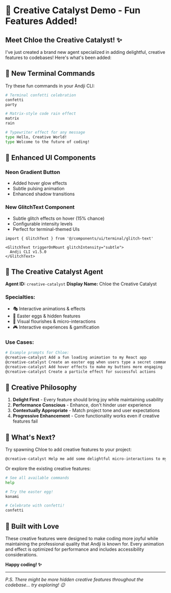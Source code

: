 # 🎨 Creative Catalyst Demo - Fun Features Added!

## Meet Chloe the Creative Catalyst! ✨

I've just created a brand new agent specialized in adding delightful, creative features to codebases! Here's what's been added:

## 🎪 New Terminal Commands

Try these fun commands in your Andji CLI:

```bash
# Terminal confetti celebration
confetti
party

# Matrix-style code rain effect  
matrix
rain

# Typewriter effect for any message
type Hello, Creative World!
type Welcome to the future of coding!
```

## 🌟 Enhanced UI Components

### Neon Gradient Button
- Added hover glow effects
- Subtle pulsing animation
- Enhanced shadow transitions

### New GlitchText Component
- Subtle glitch effects on hover (15% chance)
- Configurable intensity levels
- Perfect for terminal-themed UIs

```tsx
import { GlitchText } from '@/components/ui/terminal/glitch-text'

<GlitchText triggerOnMount glitchIntensity="subtle">
  Andji CLI v1.5.0
</GlitchText>
```

## 🤖 The Creative Catalyst Agent

**Agent ID:** `creative-catalyst`
**Display Name:** Chloe the Creative Catalyst

### Specialties:
- 🎭 Interactive animations & effects
- 🎪 Easter eggs & hidden features  
- 🌈 Visual flourishes & micro-interactions
- 🎮 Interactive experiences & gamification

### Use Cases:
```bash
# Example prompts for Chloe:
@creative-catalyst Add a fun loading animation to my React app
@creative-catalyst Create an easter egg when users type a secret command
@creative-catalyst Add hover effects to make my buttons more engaging
@creative-catalyst Create a particle effect for successful actions
```

## 🎨 Creative Philosophy

1. **Delight First** - Every feature should bring joy while maintaining usability
2. **Performance Conscious** - Enhance, don't hinder user experience
3. **Contextually Appropriate** - Match project tone and user expectations
4. **Progressive Enhancement** - Core functionality works even if creative features fail

## 🚀 What's Next?

Try spawning Chloe to add creative features to your project:

```bash
@creative-catalyst Help me add some delightful micro-interactions to my web app
```

Or explore the existing creative features:

```bash
# See all available commands
help

# Try the easter egg!
konami

# Celebrate with confetti!
confetti
```

## 🎉 Built with Love

These creative features were designed to make coding more joyful while maintaining the professional quality that Andji is known for. Every animation and effect is optimized for performance and includes accessibility considerations.

**Happy coding! ✨**

---

*P.S. There might be more hidden creative features throughout the codebase... try exploring! 😉*